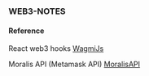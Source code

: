 ### WEB3-NOTES

#### Reference
React web3 hooks 
[WagmiJs](https://wagmi.sh/react/typescript)

Moralis API (Metamask API)
[MoralisAPI](https://moralis.io/)
